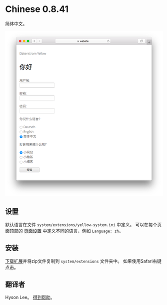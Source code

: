 # Chinese 0.8.41

简体中文。

<p align="center"><img src="chinese-screenshot.png?raw=true" alt="截屏"></p>

## 设置

默认语言在文件 `system/extensions/yellow-system.ini` 中定义。 可以在每个页面顶部的 [页面设置](https://github.com/annaesvensson/yellow-core#settings-page) 中定义不同的语言，例如 `Language: zh`。

## 安装

[下载扩展](https://github.com/datenstrom/yellow-extensions/raw/main/downloads/chinese.zip)并将zip文件复制到 `system/extensions` 文件夹中。 如果使用Safari右键点击。

## 翻译者

Hyson Lee。 [得到帮助](https://datenstrom.se/yellow/help/)。
